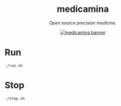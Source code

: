 <div align="center">
  <h1>medicamina</h1>
  <i>Open source precision medicine.</i>
  
  [![medicamina banner](https://raw.githubusercontent.com/medicamina/medicamina/main/banner.png)](https://github.com/medicamina)
</div>

# Run

`./run.sh`

# Stop

`./stop.sh`